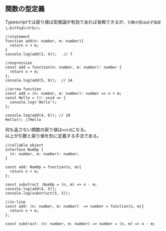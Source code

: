 関数の型定義
---
Typescriptでは戻り値は型推論が有効であれば省略できるが、``引数の型は必ず指定しなければいけない。``
```
//statement
function add(n: number, m: number){
  return n + m;
}
console.log(add(3, 4));   // 7

//expression
const add = function(n: number, m: number): number {
  return n + m;
};
console.log(add(5, 9));  // 14

//arrow function
const add = (n: number, m: number): number => n + m;
const Hello = (): void => {
  console.log('Hello');
};

console.log(add(4, 6)); // 10
Hello(); //Hello
```
何も返さない関数の戻り値は``void``になる。   
以上が引数と戻り値を別に定義する手法である。   

```
//collable object
interface NumOp {
  (n: number, m: number): number;
}

const add: NumOp = function(n, m){
  return n + m;
};

const substruct :NumOp = (n, m) => n - m;
console.log(add(4, 5));
console.log(substruct(5, 3));

//in-line
const add: (n: number, m: number)  => number = function(n, m){
  return n + m;
};

const subtract: (n: number, m: number) => number = (n, m) => n - m;
```
